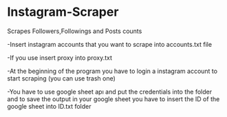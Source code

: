 # Instagram-Scraper
Scrapes Followers,Followings and Posts counts


-Insert instagram accounts that you want to scrape into accounts.txt file

-If you use insert proxy into proxy.txt 

-At the beginning of the program you have to login a instagram account to start scraping (you can use trash one)

-You have to use google sheet apı and put the credentials into the folder and to save the output in your google sheet
 you have to insert the ID of the google sheet into ID.txt folder 
